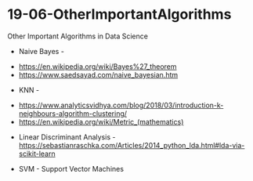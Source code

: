 # 19-06-OtherImportantAlgorithms
Other Important Algorithms in Data Science

* Naive Bayes -  
- https://en.wikipedia.org/wiki/Bayes%27_theorem
- https://www.saedsayad.com/naive_bayesian.htm

* KNN - 
- https://www.analyticsvidhya.com/blog/2018/03/introduction-k-neighbours-algorithm-clustering/
- https://en.wikipedia.org/wiki/Metric_(mathematics)

* Linear Discriminant Analysis - 
https://sebastianraschka.com/Articles/2014_python_lda.html#lda-via-scikit-learn

* SVM - Support Vector Machines
